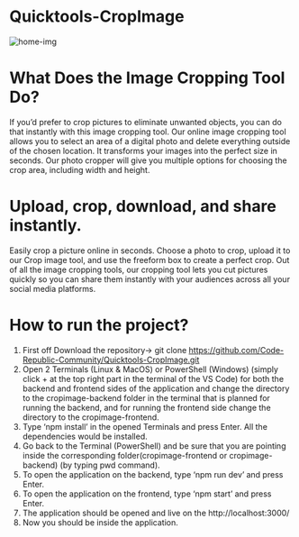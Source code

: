 # Quicktools-CropImage

![home-img](https://user-images.githubusercontent.com/86877899/188961936-85cce7d3-a048-4ed2-8d0b-9b2d6e83c0c4.png)

# What Does the Image Cropping Tool Do?
If you’d prefer to crop pictures to eliminate unwanted objects, you can do that instantly with this image cropping tool. 
Our online image cropping tool allows you to select an area of a digital photo and delete everything outside of the chosen location. It transforms your images into the perfect size in seconds.
Our photo cropper will give you multiple options for choosing the crop area, including width and height.

# Upload, crop, download, and share instantly.
Easily crop a picture online in seconds. Choose a photo to crop, upload it to our Crop image tool, and use the freeform box to create a perfect crop. Out of all the image cropping tools, our cropping tool lets you cut pictures quickly so you can share them instantly with your audiences across all your social media platforms.

# How to run the project?

1. First off Download the repository-> git clone https://github.com/Code-Republic-Community/Quicktools-CropImage.git
2. Open 2 Terminals (Linux & MacOS) or PowerShell (Windows) (simply click + at the top right part in the terminal of the VS Code) for both the backend and frontend sides of the application and change the directory to the cropimage-backend folder in the terminal that is planned for running the backend, and for running the frontend side change the directory to the cropimage-frontend.
3. Type ‘npm install’ in the opened Terminals and press Enter. All the dependencies would be installed.
4. Go back to the Terminal (PowerShell) and be sure that you are pointing inside the corresponding folder(cropimage-frontend or cropimage-backend)  (by typing pwd command). 
5. To open the application on the backend, type ‘npm run dev’ and press Enter.
6. To open the application on the frontend, type ‘npm start’ and press Enter.
7. The application should be opened and live on the http://localhost:3000/ 
8. Now you should be inside the application.

